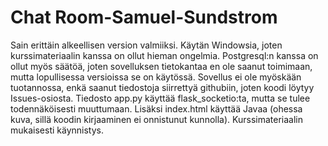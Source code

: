 # Chat Room-Samuel-Sundstrom
Sain erittäin alkeellisen version valmiiksi. Käytän Windowsia, joten kurssimateriaalin kanssa on ollut hieman ongelmia. 
Postgresql:n kanssa on ollut myös säätöä, joten  sovelluksen tietokantaa en ole saanut toimimaan, mutta lopullisessa versioissa se on käytössä. 
Sovellus ei ole myöskään tuotannossa, enkä saanut tiedostoja siirrettyä githubiin, joten koodi löytyy Issues-osiosta. 
Tiedosto app.py käyttää flask_socketio:ta, mutta se tulee todennäköisesti muuttumaan. 
Lisäksi index.html käyttää Javaa (ohessa kuva, sillä koodin kirjaaminen ei onnistunut kunnolla). Kurssimateriaalin mukaisesti käynnistys. 

